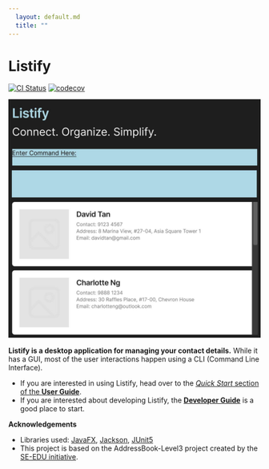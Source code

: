 ```yaml
---
  layout: default.md
  title: ""
---
```


# Listify

[![CI Status](https://github.com/se-edu/addressbook-level3/workflows/Java%20CI/badge.svg)](https://github.com/AY2425S2-CS2103-F09-3/tp/actions)
[![codecov](https://codecov.io/gh/se-edu/addressbook-level3/branch/master/graph/badge.svg)](https://app.codecov.io/gh/AY2425S2-CS2103-F09-3/tp)

![Ui](images/Ui.png)

**Listify is a desktop application for managing your contact details.** While it has a GUI, most of the user interactions happen using a CLI (Command Line Interface).

* If you are interested in using Listify, head over to the [_Quick Start_ section of the **User Guide**](UserGuide.html#quick-start).
* If you are interested about developing Listify, the [**Developer Guide**](DeveloperGuide.html) is a good place to start.


**Acknowledgements**

* Libraries used: [JavaFX](https://openjfx.io/), [Jackson](https://github.com/FasterXML/jackson), [JUnit5](https://github.com/junit-team/junit5)
* This project is based on the AddressBook-Level3 project created by the [SE-EDU initiative](https://se-education.org).
